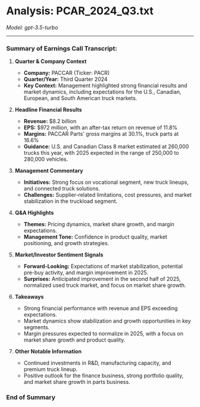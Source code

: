 # Analysis: PCAR_2024_Q3.txt

*Model: gpt-3.5-turbo*

---

### Summary of Earnings Call Transcript:

1. **Quarter & Company Context**
   - **Company:** PACCAR (Ticker: PACR)
   - **Quarter/Year:** Third Quarter 2024
   - **Key Context:** Management highlighted strong financial results and market dynamics, including expectations for the U.S., Canadian, European, and South American truck markets.

2. **Headline Financial Results**
   - **Revenue:** $8.2 billion
   - **EPS:** $972 million, with an after-tax return on revenue of 11.8%
   - **Margins:** PACCAR Parts' gross margins at 30.1%, truck parts at 16.6%
   - **Guidance:** U.S. and Canadian Class 8 market estimated at 260,000 trucks this year, with 2025 expected in the range of 250,000 to 280,000 vehicles.

3. **Management Commentary**
   - **Initiatives:** Strong focus on vocational segment, new truck lineups, and connected truck solutions.
   - **Challenges:** Supplier-related limitations, cost pressures, and market stabilization in the truckload segment.

4. **Q&A Highlights**
   - **Themes:** Pricing dynamics, market share growth, and margin expectations.
   - **Management Tone:** Confidence in product quality, market positioning, and growth strategies.

5. **Market/Investor Sentiment Signals**
   - **Forward-Looking:** Expectations of market stabilization, potential pre-buy activity, and margin improvement in 2025.
   - **Surprises:** Anticipated improvement in the second half of 2025, normalized used truck market, and focus on market share growth.

6. **Takeaways**
   - Strong financial performance with revenue and EPS exceeding expectations.
   - Market dynamics show stabilization and growth opportunities in key segments.
   - Margin pressures expected to normalize in 2025, with a focus on market share growth and product quality.

7. **Other Notable Information**
   - Continued investments in R&D, manufacturing capacity, and premium truck lineup.
   - Positive outlook for the finance business, strong portfolio quality, and market share growth in parts business.

### End of Summary